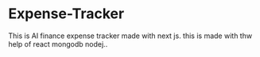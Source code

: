 # Expense-Tracker
This is AI finance expense tracker made with next js. this is made with thw help of react  mongodb nodej..



